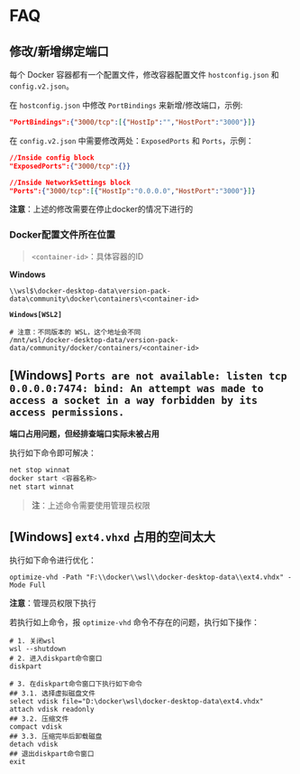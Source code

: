 # FAQ

## 修改/新增绑定端口

每个 Docker 容器都有一个配置文件，修改容器配置文件 `hostconfig.json` 和 `config.v2.json`。

在 `hostconfig.json` 中修改 `PortBindings` 来新增/修改端口，示例:

```json
"PortBindings":{"3000/tcp":[{"HostIp":"","HostPort":"3000"}]}
```

在 `config.v2.json` 中需要修改两处：`ExposedPorts` 和 `Ports`，示例：

```json
//Inside config block
"ExposedPorts":{"3000/tcp":{}}

//Inside NetworkSettings block
"Ports":{"3000/tcp":[{"HostIp":"0.0.0.0","HostPort":"3000"}]}
```

**注意**：上述的修改需要在停止docker的情况下进行的

### **Docker配置文件所在位置**

> `<container-id>`：具体容器的ID

**Windows**

```
\\wsl$\docker-desktop-data\version-pack-data\community\docker\containers\<container-id>
```

**`Windows[WSL2]`**

```shell
# 注意：不同版本的 WSL，这个地址会不同
/mnt/wsl/docker-desktop-data/version-pack-data/community/docker/containers/<container-id>
```

## [Windows] `Ports are not available: listen tcp 0.0.0.0:7474: bind: An attempt was made to access a socket in a way forbidden by its access permissions.`

**端口占用问题，但经排查端口实际未被占用**

执行如下命令即可解决：

```sh
net stop winnat
docker start <容器名称>
net start winnat
```

> **注**：上述命令需要使用管理员权限

## [Windows] `ext4.vhxd` 占用的空间太大

执行如下命令进行优化：

```shell
optimize-vhd -Path "F:\\docker\\wsl\\docker-desktop-data\\ext4.vhdx" -Mode Full
```

**注意**：管理员权限下执行

若执行如上命令，报 `optimize-vhd` 命令不存在的问题，执行如下操作：

```shell
# 1. 关闭wsl
wsl --shutdown
# 2. 进入diskpart命令窗口
diskpart

# 3. 在diskpart命令窗口下执行如下命令
## 3.1. 选择虚拟磁盘文件
select vdisk file="D:\docker\wsl\docker-desktop-data\ext4.vhdx"
attach vdisk readonly
## 3.2. 压缩文件
compact vdisk
## 3.3. 压缩完毕后卸载磁盘
detach vdisk
## 退出diskpart命令窗口
exit
```